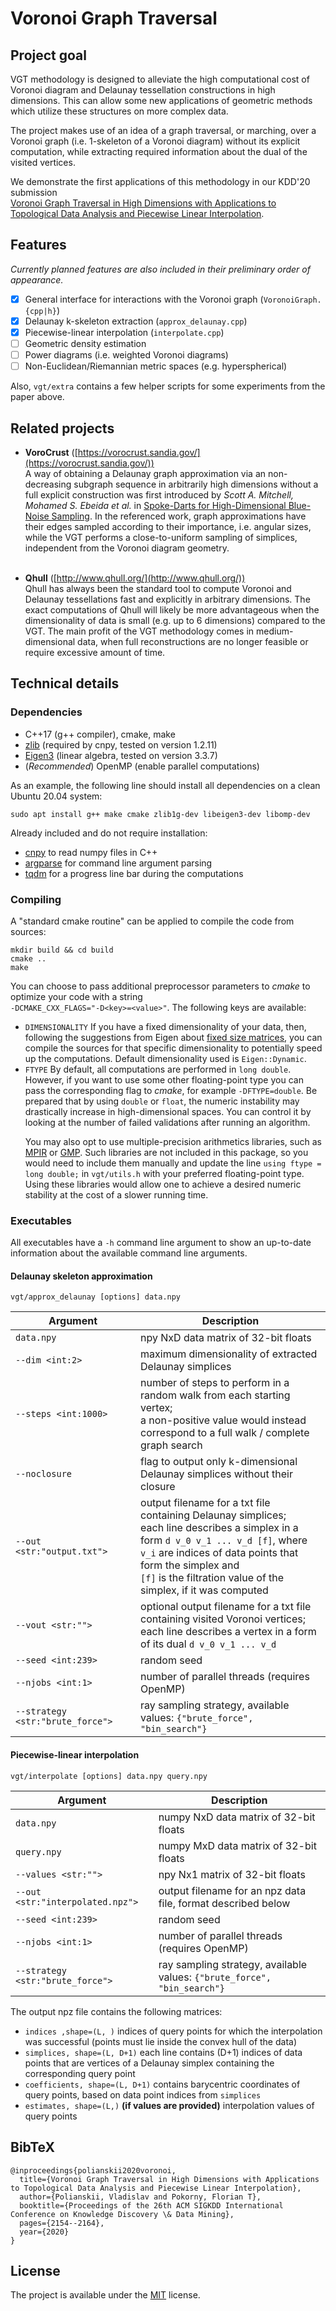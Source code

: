 # Voronoi Graph Traversal

## Project goal

VGT methodology is designed to alleviate the high computational cost of Voronoi diagram and Delaunay tessellation constructions in high dimensions. This can allow some new applications of geometric methods which utilize these structures on more complex data. 

The project makes use of an idea of a graph traversal, or marching, over a Voronoi graph (i.e. 1-skeleton of a Voronoi diagram) without its explicit computation, while extracting required information about the dual of the visited vertices.

We demonstrate the first applications of this methodology in our KDD'20 submission <br>[Voronoi Graph Traversal in High Dimensions with Applications to Topological Data Analysis and Piecewise Linear Interpolation](https://dl.acm.org/doi/10.1145/3394486.3403266).

## Features
*Currently planned features are also included in their preliminary order of appearance.*

- [x] General interface for interactions with the Voronoi graph (`VoronoiGraph.{cpp|h}`)
- [x] Delaunay k-skeleton extraction (`approx_delaunay.cpp`)
- [x] Piecewise-linear interpolation (`interpolate.cpp`)
- [ ] Geometric density estimation
- [ ] Power diagrams (i.e. weighted Voronoi diagrams)
- [ ] Non-Euclidean/Riemannian metric spaces (e.g. hyperspherical)

Also, `vgt/extra` contains a few helper scripts for some experiments from the paper above.

## Related projects
 - **VoroCrust** ([https://vorocrust.sandia.gov/](https://vorocrust.sandia.gov/)) <br>
   A way of obtaining a Delaunay graph approximation via an non-decreasing subgraph sequence in arbitrarily high dimensions without a full explicit construction was first introduced by *Scott A. Mitchell, Mohamed S. Ebeida et al.* in [Spoke-Darts for High-Dimensional Blue-Noise Sampling](https://dl.acm.org/doi/10.1145/3194657). In the referenced work, graph approximations have their edges sampled according to their importance, i.e. angular sizes, while the VGT performs a close-to-uniform sampling of simplices, independent from the Voronoi diagram geometry. <br>
   <br>
   
 - **Qhull** ([http://www.qhull.org/](http://www.qhull.org/)) <br>
   Qhull has always been the standard tool to compute Voronoi and Delaunay tessellations fast and explicitly in arbitrary dimensions. The exact computations of Qhull will likely be more advantageous when the dimensionality of data is small (e.g. up to 6 dimensions) compared to the VGT. The main profit of the VGT methodology comes in medium-dimensional data, when full reconstructions are no longer feasible or require excessive amount of time.

## Technical details
### Dependencies
- C++17 (g++ compiler), cmake, make
- [zlib](https://zlib.net/) (required by cnpy, tested on version 1.2.11)
- [Eigen3](https://eigen.tuxfamily.org/) (linear algebra, tested on version 3.3.7)
- (_Recommended_) OpenMP (enable parallel computations)

As an example, the following line should install all dependencies on a clean Ubuntu 20.04 system:

```shell
sudo apt install g++ make cmake zlib1g-dev libeigen3-dev libomp-dev
```

Already included and do not require installation:
- [cnpy](https://github.com/rogersce/cnpy) to read numpy files in C++
- [argparse](https://github.com/p-ranav/argparse) for command line argument parsing
- [tqdm](https://github.com/tqdm/tqdm.cpp) for a progress line bar during the computations

### Compiling
A "standard cmake routine" can be applied to compile the code from sources:
```shell
mkdir build && cd build
cmake ..
make
```
You can choose to pass additional preprocessor parameters to _cmake_ to optimize your code with a string 
<br>`-DCMAKE_CXX_FLAGS="-D<key>=<value>"`. The following keys are available:
- `DIMENSIONALITY` If you have a fixed dimensionality of your data, then, following the suggestions from Eigen about [fixed size matrices](https://eigen.tuxfamily.org/dox/classEigen_1_1Matrix.html#fixedsize), you can compile the sources for that specific dimensionality to potentially speed up the computations. Default dimensionality used is `Eigen::Dynamic`.
- `FTYPE` By default, all computations are performed in `long double`. However, if you want to use some other floating-point type you can pass the corresponding flag to _cmake_, for example `-DFTYPE=double`. Be prepared that by using `double` or `float`, the numeric instability may drastically increase in high-dimensional spaces. You can control it by looking at the number of failed validations after running an algorithm.<p>
You may also opt to use multiple-precision arithmetics libraries, such as [MPIR](http://www.mpir.org/) or [GMP](https://gmplib.org/). Such libraries are not included in this package, so you would need to include them manually and update the line `using ftype = long double;` in `vgt/utils.h` with your preferred floating-point type. Using these libraries would allow one to achieve a desired numeric stability at the cost of a slower running time. 

### Executables
All executables have a `-h` command line argument to show an up-to-date information about the available command line arguments.

#### Delaunay skeleton approximation
```shell
vgt/approx_delaunay [options] data.npy
```

| Argument | Description |
| -------- | ----------- |
|`data.npy` | npy NxD data matrix of 32-bit floats |
|`--dim <int:2>` | maximum dimensionality of extracted Delaunay simplices |
|`--steps <int:1000>` | number of steps to perform in a random walk from each starting vertex; <br>a non-positive value would instead correspond to a full walk / complete graph search |
|`--noclosure` | flag to output only k-dimensional Delaunay simplices without their closure |
|`--out <str:"output.txt">` | output filename for a txt file containing Delaunay simplices; <br>each line describes a simplex in a form `d v_0 v_1 ... v_d [f]`, where <br>`v_i` are indices of data points that form the simplex and <br>`[f]` is the filtration value of the simplex, if it was computed |
|`--vout <str:"">` | optional output filename for a txt file containing visited Voronoi vertices; <br>each line describes a vertex in a form of its dual `d v_0 v_1 ... v_d` |
|`--seed <int:239>` | random seed |
|`--njobs <int:1>`| number of parallel threads (requires OpenMP)|
|`--strategy <str:"brute_force">` | ray sampling strategy, available values: `{"brute_force", "bin_search"}` |

#### Piecewise-linear interpolation
```shell
vgt/interpolate [options] data.npy query.npy
```

| Argument | Description |
| -------- | ----------- |
|`data.npy` | numpy NxD data matrix of 32-bit floats |
|`query.npy` | numpy MxD data matrix of 32-bit floats |
|`--values <str:"">` | npy Nx1 matrix of 32-bit floats |
|`--out <str:"interpolated.npz">` | output filename for an npz data file, format described below |
|`--seed <int:239>` | random seed |
|`--njobs <int:1>`| number of parallel threads (requires OpenMP)|
|`--strategy <str:"brute_force">` | ray sampling strategy, available values: `{"brute_force", "bin_search"}` |

The output npz file contains the following matrices:
- `indices ,shape=(L, )` indices of query points for which the interpolation was successful (points must lie inside the convex hull of the data)
- `simplices, shape=(L, D+1)` each line contains (D+1) indices of data points that are vertices of a Delaunay simplex containing the corresponding query point 
- `coefficients, shape=(L, D+1)` contains barycentric coordinates of query points, based on data point indices from `simplices`
- `estimates, shape=(L,)` **(if values are provided)** interpolation values of query points



## BibTeX
```
@inproceedings{polianskii2020voronoi,
  title={Voronoi Graph Traversal in High Dimensions with Applications to Topological Data Analysis and Piecewise Linear Interpolation},
  author={Polianskii, Vladislav and Pokorny, Florian T},
  booktitle={Proceedings of the 26th ACM SIGKDD International Conference on Knowledge Discovery \& Data Mining},
  pages={2154--2164},
  year={2020}
}
```

## License
The project is available under the [MIT](https://opensource.org/licenses/MIT) license.

